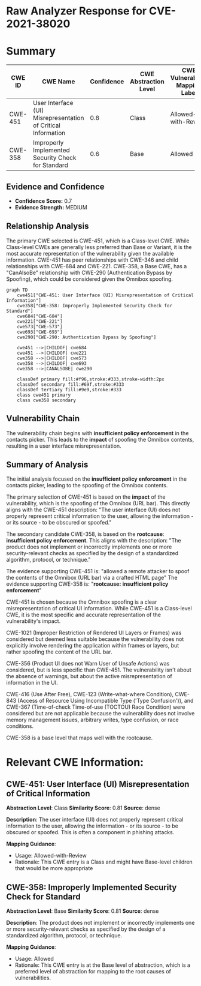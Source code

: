 # Raw Analyzer Response for CVE-2021-38020

# Summary
| CWE ID | CWE Name | Confidence | CWE Abstraction Level | CWE Vulnerability Mapping Label | CWE-Vulnerability Mapping Notes |
|---|---|---|---|---|---|
| CWE-451 | User Interface (UI) Misrepresentation of Critical Information | 0.8 | Class | Allowed-with-Review | Primary CWE |
| CWE-358 | Improperly Implemented Security Check for Standard | 0.6 | Base | Allowed | Secondary Candidate |

## Evidence and Confidence

*   **Confidence Score:** 0.7
*   **Evidence Strength:** MEDIUM

## Relationship Analysis
The primary CWE selected is CWE-451, which is a Class-level CWE. While Class-level CWEs are generally less preferred than Base or Variant, it is the most accurate representation of the vulnerability given the available information. CWE-451 has peer relationships with CWE-346 and child relationships with CWE-684 and CWE-221. CWE-358, a Base CWE, has a "CanAlsoBe" relationship with CWE-290 (Authentication Bypass by Spoofing), which could be considered given the Omnibox spoofing.

```mermaid
graph TD
    cwe451["CWE-451: User Interface (UI) Misrepresentation of Critical Information"]
    cwe358["CWE-358: Improperly Implemented Security Check for Standard"]
    cwe684["CWE-684"]
    cwe221["CWE-221"]
    cwe573["CWE-573"]
    cwe693["CWE-693"]
    cwe290["CWE-290: Authentication Bypass by Spoofing"]

    cwe451 -->|CHILDOF| cwe684
    cwe451 -->|CHILDOF| cwe221
    cwe358 -->|CHILDOF| cwe573
    cwe358 -->|CHILDOF| cwe693
    cwe358 -->|CANALSOBE| cwe290

    classDef primary fill:#f96,stroke:#333,stroke-width:2px
    classDef secondary fill:#69f,stroke:#333
    classDef tertiary fill:#9e9,stroke:#333
    class cwe451 primary
    class cwe358 secondary
```

## Vulnerability Chain
The vulnerability chain begins with **insufficient policy enforcement** in the contacts picker. This leads to the **impact** of spoofing the Omnibox contents, resulting in a user interface misrepresentation.

## Summary of Analysis
The initial analysis focused on the **insufficient policy enforcement** in the contacts picker, leading to the spoofing of the Omnibox contents.

The primary selection of CWE-451 is based on the **impact** of the vulnerability, which is the spoofing of the Omnibox (URL bar). This directly aligns with the CWE-451 description: "The user interface (UI) does not properly represent critical information to the user, allowing the information - or its source - to be obscured or spoofed."

The secondary candidate CWE-358, is based on the **rootcause**: **insufficient policy enforcement**. This aligns with the description: "The product does not implement or incorrectly implements one or more security-relevant checks as specified by the design of a standardized algorithm, protocol, or technique."

The evidence supporting CWE-451 is: "allowed a remote attacker to spoof the contents of the Omnibox (URL bar) via a crafted HTML page"
The evidence supporting CWE-358 is: "**rootcause:** **insufficient policy enforcement**"

CWE-451 is chosen because the Omnibox spoofing is a clear misrepresentation of critical UI information. While CWE-451 is a Class-level CWE, it is the most specific and accurate representation of the vulnerability's impact.

CWE-1021 (Improper Restriction of Rendered UI Layers or Frames) was considered but deemed less suitable because the vulnerability does not explicitly involve rendering the application within frames or layers, but rather spoofing the content of the URL bar.

CWE-356 (Product UI does not Warn User of Unsafe Actions) was considered, but is less specific than CWE-451. The vulnerability isn't about the absence of warnings, but about the active misrepresentation of information in the UI.

CWE-416 (Use After Free), CWE-123 (Write-what-where Condition), CWE-843 (Access of Resource Using Incompatible Type ('Type Confusion')), and CWE-367 (Time-of-check Time-of-use (TOCTOU) Race Condition) were considered but are not applicable because the vulnerability does not involve memory management issues, arbitrary writes, type confusion, or race conditions.

CWE-358 is a base level that maps well with the rootcause.

# Relevant CWE Information:

## CWE-451: User Interface (UI) Misrepresentation of Critical Information
**Abstraction Level**: Class
**Similarity Score**: 0.81
**Source**: dense

**Description**:
The user interface (UI) does not properly represent critical information to the user, allowing the information - or its source - to be obscured or spoofed. This is often a component in phishing attacks.

**Mapping Guidance**:
- Usage: Allowed-with-Review
- Rationale: This CWE entry is a Class and might have Base-level children that would be more appropriate

## CWE-358: Improperly Implemented Security Check for Standard
**Abstraction Level**: Base
**Similarity Score**: 0.81
**Source**: dense

**Description**:
The product does not implement or incorrectly implements one or more security-relevant checks as specified by the design of a standardized algorithm, protocol, or technique.

**Mapping Guidance**:
- Usage: Allowed
- Rationale: This CWE entry is at the Base level of abstraction, which is a preferred level of abstraction for mapping to the root causes of vulnerabilities.
